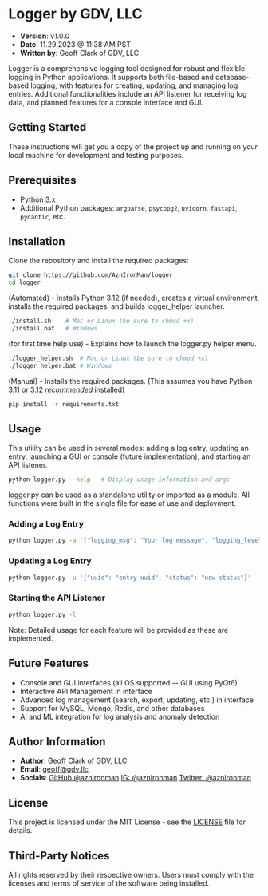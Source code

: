 # Logger by GDV, LLC

- **Version**: v1.0.0
- **Date**: 11.29.2023 @ 11:38 AM PST
- **Written by**: Geoff Clark of GDV, LLC

Logger is a comprehensive logging tool designed for robust and flexible logging in Python applications. It supports both file-based and database-based logging, with features for creating, updating, and managing log entries. Additional functionalities include an API listener for receiving log data, and planned features for a console interface and GUI.

## Getting Started

These instructions will get you a copy of the project up and running on your local machine for development and testing purposes.

## Prerequisites

- Python 3.x
- Additional Python packages: `argparse`, `psycopg2`, `uvicorn`, `fastapi`, `pydantic`, etc.

## Installation

Clone the repository and install the required packages:

```bash
git clone https://github.com/AznIronMan/logger
cd logger
```

(Automated) - Installs Python 3.12 (if needed), creates a virtual environment, installs the required packages, and builds logger_helper launcher.
```bash
./install.sh    # Mac or Linux (be sure to chmod +x)
./install.bat   # Windows
```

(for first time help use) - Explains how to launch the logger.py helper menu.
```bash
./logger_helper.sh  # Mac or Linux (be sure to chmod +x)
./logger_helper.bat # Windows
```

(Manual) - Installs the required packages. (This assumes you have Python 3.11 or 3.12 *recommended* installed)
```bash
pip install -r requirements.txt
```

## Usage

This utility can be used in several modes: adding a log entry, updating an entry, launching a GUI or console (future implementation), and starting an API listener.

```bash
python logger.py --help   # Display usage information and args
```

logger.py can be used as a standalone utility or imported as a module. All functions were built in the single file for ease of use and deployment.

### Adding a Log Entry

```bash
python logger.py -a '{"logging_msg": "Your log message", "logging_level": "INFO"}'
```

### Updating a Log Entry

```bash
python logger.py -u '{"uuid": "entry-uuid", "status": "new-status"}'
```

### Starting the API Listener

```bash
python logger.py -l
```

Note: Detailed usage for each feature will be provided as these are implemented.

## Future Features

- Console and GUI interfaces (all OS supported -- GUI using PyQt6)
- Interactive API Management in interface
- Advanced log management (search, export, updating, etc.) in interface
- Support for MySQL, Mongo, Redis, and other databases
- AI and ML integration for log analysis and anomaly detection

## Author Information

- **Author**: [Geoff Clark of GDV, LLC](https://clarktribegames.com)
- **Email**: [geoff@gdv.llc](mailto:geoff@gdv.llc)
- **Socials**:
  [GitHub @aznironman](https://github.com/aznironman)
  [IG: @aznironman](https://instagram.com/aznironman)
  [Twitter: @aznironman](https://www.twitter.com/aznironman)

## License

This project is licensed under the MIT License - see the [LICENSE](LICENSE) file for details.

## Third-Party Notices

All rights reserved by their respective owners. Users must comply with the licenses and terms of service of the software being installed.